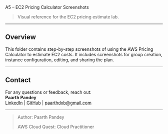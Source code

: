 A5 – EC2 Pricing Calculator Screenshots

> Visual reference for the EC2 pricing estimate lab.

---

## Overview

This folder contains step-by-step screenshots of using the AWS Pricing Calculator to estimate EC2 costs. It includes screenshots for group creation, instance configuration, editing, and sharing the plan.

---

## Contact

For any questions or feedback, reach out:  
**Paarth Pandey**  
[LinkedIn](https://www.linkedin.com/in/paarth-pandey-13779529b/) | [GitHub](https://github.com/paarthpandey10) | paarthdxb@gmail.com

---
> Author: Paarth Pandey
> 
> AWS Cloud Quest: Cloud Practitioner
